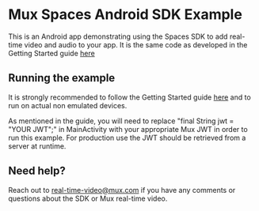 # Mux Spaces Android SDK Example

This is an Android app demonstrating using the Spaces SDK to add real-time video and audio to your app. It is the same code as developed in the Getting Started guide [here](https://docs.mux.com/guides/video/send-and-receive-real-time-video-from-an-android-application)

## Running the example

It is strongly recommended to follow the Getting Started guide [here](https://docs.mux.com/guides/video/send-and-receive-real-time-video-from-an-android-application) and to run on actual non emulated devices.

As mentioned in the guide, you will need to replace "final String jwt = "YOUR JWT";" in MainActivity with your appropriate Mux JWT in order to run this example. For production use the JWT should be retrieved from a server at runtime.

## Need help?

Reach out to real-time-video@mux.com if you have any comments or questions about the SDK or Mux real-time video.